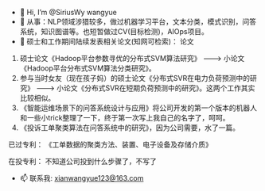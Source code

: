 - 👋 Hi, I’m @SiriusWy wangyue
- 👀 从事：NLP领域涉猎较多，做过机器学习平台，文本分类，模式识别，问答系统，知识图谱等。也短暂做过CV(目标检测)，AIOps项目。
- 💞️ 硕士和工作期间陆续发表相关论文(知网可检索)：
论文
1. 硕士论文《Hadoop平台参数寻优的分布式SVM算法研究》                        ———>    小论文《Hadoop平台分布式SVM算法分类研究》。
2. 参与当时女友（现在孩子妈）的硕士论文《分布式SVR在电力负荷预测中的研究》     ———>    小论文《分布式SVR在短期负荷预测中的研究》。这两个工作其实比较相似。
3. 《智能运维场景下的问答系统设计与应用》将公司开发的第一个版本的机器人和一些小trick整理了一下，终于第一次写上我自己的名字了，呵呵。
4. 《投诉工单聚类算法在问答系统中的研究》，因为公司需要，水了一篇。

已过专利：
《工单数据的聚类方法、装置、电子设备及存储介质》

在投专利：
不知道公司投到什么步骤了，不写了

- 📫 联系我: xianwangyue123@163.com

<!---
SiriusWy/SiriusWy is a ✨ special ✨ repository because its `README.md` (this file) appears on your GitHub profile.
You can click the Preview link to take a look at your changes.
--->
